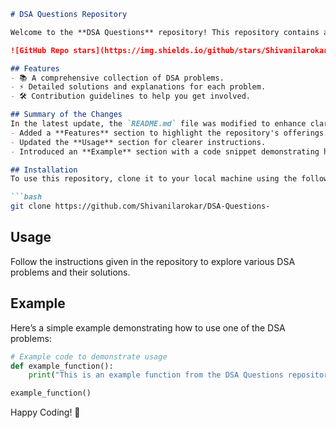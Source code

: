 ```markdown
# DSA Questions Repository

Welcome to the **DSA Questions** repository! This repository contains a collection of Data Structures and Algorithms (DSA) problems designed to help you enhance your coding skills.

![GitHub Repo stars](https://img.shields.io/github/stars/Shivanilarokar/DSA-Questions-) ![GitHub forks](https://img.shields.io/github/forks/Shivanilarokar/DSA-Questions-) ![GitHub issues](https://img.shields.io/github/issues/Shivanilarokar/DSA-Questions-)

## Features
- 📚 A comprehensive collection of DSA problems.
- ⚡ Detailed solutions and explanations for each problem.
- 🛠️ Contribution guidelines to help you get involved.

## Summary of the Changes
In the latest update, the `README.md` file was modified to enhance clarity and usability. Key changes include:
- Added a **Features** section to highlight the repository's offerings.
- Updated the **Usage** section for clearer instructions.
- Introduced an **Example** section with a code snippet demonstrating how to use the repository effectively.

## Installation
To use this repository, clone it to your local machine using the following command:

```bash
git clone https://github.com/Shivanilarokar/DSA-Questions-
```

## Usage
Follow the instructions given in the repository to explore various DSA problems and their solutions.

## Example
Here’s a simple example demonstrating how to use one of the DSA problems:

```python
# Example code to demonstrate usage
def example_function():
    print("This is an example function from the DSA Questions repository!")

example_function()
```

Happy Coding! 🚀
```